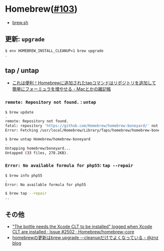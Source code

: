 # Homebrew([#103](https://github.com/hdknr/note/issues/103))

- [brew.sh](http://brew.sh/)

## 更新: `upgrade`

~~~bash
$ env HOMEBREW_INSTALL_CLEANUP=1 brew upgrade
.
~~~

## tap / untap

- [これは便利！Homebrewに追加されたtapコマンドはリポジトリを追加して簡単にフォーミュラを増やせる - Macとかの雑記帳](http://tukaikta.blog135.fc2.com/blog-entry-204.html)

### `remote: Repository not found.`  : `untap`

~~~bash
$ brew update
.
remote: Repository not found.
fatal: repository 'https://github.com/Homebrew/homebrew-boneyard/' not found
Error: Fetching /usr/local/Homebrew/Library/Taps/homebrew/homebrew-boneyard failed!
~~~

~~~bash
$ brew untap Homebrew/homebrew-boneyard
.
Untapping homebrew/boneyard...
Untapped (33 files, 278.2KB).
~~~

### `Error: No available formula for php55`: `tap --repair`

~~~bash
$ brew info php55
.
Error: No available formula for php55
~~~

~~~bash
$ brew tap --repair
..
~~~

## その他

- ["The bottle needs the Xcode CLT to be installed" logged when Xcode CLT are installed · Issue #2502 · Homebrew/homebrew-core](https://github.com/Homebrew/homebrew-core/issues/2502)
- [homebrewの更新はbrew upgrade --cleanupだけでよくなっている - @znz blog](https://blog.n-z.jp/blog/2017-04-27-homebrew-upgrade-cleanup.html)
